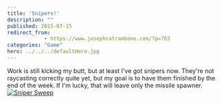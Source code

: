 ```yaml
---
title: 'Snipers!'
description: ""
published: 2015-07-15
redirect_from: 
            - https://www.josephcatrambone.com/?p=763
categories: "Game"
hero: ../../../defaultHero.jpg
---
```

Work is still kicking my butt, but at least I've got snipers now. They're not raycasting correctly quite yet, but my goal is to have them finished by the end of the week. If I'm lucky, that will leave only the missile spawner.[![Sniper Sweep](http://www.josephcatrambone.com/wp-content/uploads/2015/07/sniper1.gif)](./img/wp-content-uploads-2015-07-sniper1.gif)
